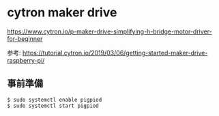 # cytron maker drive

https://www.cytron.io/p-maker-drive-simplifying-h-bridge-motor-driver-for-beginner

参考: https://tutorial.cytron.io/2019/03/06/getting-started-maker-drive-raspberry-pi/

## 事前準備

```
$ sudo systemctl enable pigpiod
$ sudo systemctl start pigpiod
```

